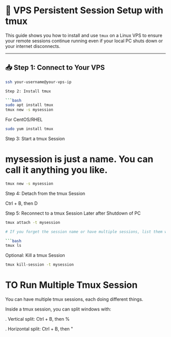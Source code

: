 # 🧰 VPS Persistent Session Setup with tmux

This guide shows you how to install and use `tmux` on a Linux VPS to ensure your remote sessions continue running even if your local PC shuts down or your internet disconnects.

---

## 📥 Step 1: Connect to Your VPS

```bash
ssh your-username@your-vps-ip

Step 2: Install tmux

```bash
sudo apt install tmux
tmux new -s mysession
```

For CentOS/RHEL

```bash
sudo yum install tmux
```


Step 3: Start a tmux Session
# mysession is just a name. You can call it anything you like.

```bash
tmux new -s mysession
```

Step 4: Detach from the tmux Session

Ctrl + B, then D

Step 5: Reconnect to a tmux Session Later after Shutdown of PC

```bash
tmux attach -t mysession

# If you forget the session name or have multiple sessions, list them with:

```bash
tmux ls
```

Optional: Kill a tmux Session

```bash
tmux kill-session -t mysession
```

# TO Run Multiple Tmux Session

You can have multiple tmux sessions, each doing different things.

Inside a tmux session, you can split windows with:

.  Vertical split: Ctrl + B, then %

.  Horizontal split: Ctrl + B, then "
